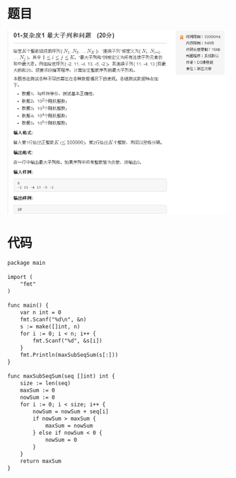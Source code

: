 # 题目
![](./maxSubSeqSum.png)

# 代码

<pre><code>package main

import (
	"fmt"
)

func main() {
    var n int = 0
	fmt.Scanf("%d\n", &n)
	s := make([]int, n)
	for i := 0; i < n; i++ {
		fmt.Scanf("%d", &s[i])
	}
	fmt.Println(maxSubSeqSum(s[:]))
}

func maxSubSeqSum(seq []int) int {
	size := len(seq)
	maxSum := 0
	nowSum := 0
	for i := 0; i < size; i++ {
		nowSum = nowSum + seq[i]
		if nowSum > maxSum {
			maxSum = nowSum
		} else if nowSum < 0 {
			nowSum = 0
		}
	}
	return maxSum
}</code></pre>
